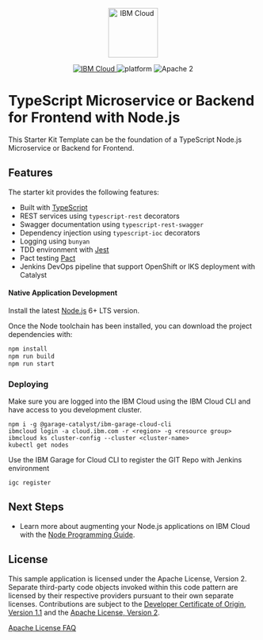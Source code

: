 <p align="center">
    <a href="http://kitura.io/">
        <img src="https://landscape.cncf.io/logos/ibm-member.svg" height="100" alt="IBM Cloud">
    </a>
</p>

<p align="center">
    <a href="https://cloud.ibm.com">
    <img src="https://img.shields.io/badge/IBM%20Cloud-powered-blue.svg" alt="IBM Cloud">
    </a>
    <img src="https://img.shields.io/badge/platform-node-lightgrey.svg?style=flat" alt="platform">
    <img src="https://img.shields.io/badge/license-Apache2-blue.svg?style=flat" alt="Apache 2">
</p>

# TypeScript Microservice or Backend for Frontend with Node.js

This Starter Kit Template can be the foundation of a TypeScript Node.js Microservice or Backend for Frontend.


## Features

The starter kit provides the following features:

- Built with [TypeScript](https://www.typescriptlang.org/)
- REST services using `typescript-rest` decorators
- Swagger documentation using `typescript-rest-swagger`
- Dependency injection using `typescript-ioc` decorators
- Logging using `bunyan`
- TDD environment with [Jest](https://jestjs.io/)
- Pact testing [Pact](https://docs.pact.io/)
- Jenkins DevOps pipeline that support OpenShift or IKS deployment with Catalyst

#### Native Application Development

Install the latest [Node.js](https://nodejs.org/en/download/) 6+ LTS version.

Once the Node toolchain has been installed, you can download the project dependencies with:

```bash
npm install
npm run build
npm run start
```

### Deploying 

Make sure you are logged into the IBM Cloud using the IBM Cloud CLI and have access 
to you development cluster.

```$bash
npm i -g @garage-catalyst/ibm-garage-cloud-cli
ibmcloud login -a cloud.ibm.com -r <region> -g <resource group>
ibmcloud ks cluster-config --cluster <cluster-name>
kubectl get nodes

```

Use the IBM Garage for Cloud CLI to register the GIT Repo with Jenkins environment 
```$bash
igc register
```

## Next Steps

* Learn more about augmenting your Node.js applications on IBM Cloud with the [Node Programming Guide](https://cloud.ibm.com/docs/node?topic=nodejs-getting-started).

## License

This sample application is licensed under the Apache License, Version 2. Separate third-party code objects invoked within this code pattern are licensed by their respective providers pursuant to their own separate licenses. Contributions are subject to the [Developer Certificate of Origin, Version 1.1](https://developercertificate.org/) and the [Apache License, Version 2](https://www.apache.org/licenses/LICENSE-2.0.txt).

[Apache License FAQ](https://www.apache.org/foundation/license-faq.html#WhatDoesItMEAN)



